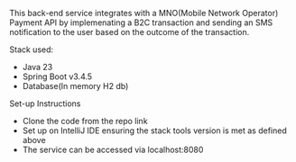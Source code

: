 This back-end service integrates with a MNO(Mobile Network Operator) Payment API by implemenating a B2C transaction and sending an SMS notification to the user based on the outcome of the transaction.

Stack used: 
- Java 23
- Spring Boot v3.4.5
- Database(In memory H2 db)

Set-up Instructions
- Clone the code from the repo link
- Set up on IntelliJ IDE ensuring the stack tools version is met as defined above
- The service can be accessed via localhost:8080
